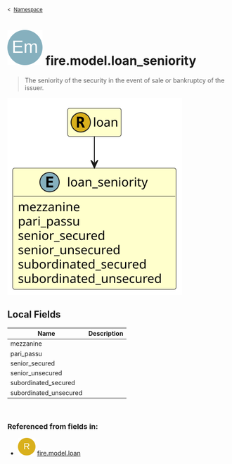 <sub>&lt;&nbsp; [Namespace](index.md)</sub>
# <img src='images/enumType-lg.svg'/> fire.model.loan_seniority
>  
>The seniority of the security in the event of sale or bankruptcy of the issuer.
> 
<img src='images/fire.model.loan_seniority.svg'/>


## Local Fields


| Name        | Description |
| ----------- | ----------- |
| mezzanine |   |
| pari_passu |   |
| senior_secured |   |
| senior_unsecured |   |
| subordinated_secured |   |
| subordinated_unsecured |   |

<br/>

### Referenced from fields in:
- <img src='images/recordType.svg'/> [fire.model.loan](UDT-fire.model.loan.md)
